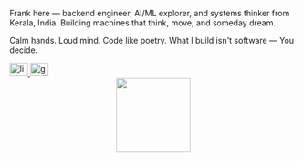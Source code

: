 <p align="left">
  Frank here — backend engineer, AI/ML explorer, and systems thinker from Kerala, India.  
  Building machines that think, move, and someday dream.
</p>

<p align="left">
  Calm hands. Loud mind. Code like poetry.
  What I build isn't software — You decide.
</p>

<div align="left">
  <a href="https://www.linkedin.com/in/frankmathewsajan/" target="_blank">
    <img src="https://raw.githubusercontent.com/maurodesouza/profile-readme-generator/master/src/assets/icons/social/linkedin/default.svg" width="32" height="24" alt="linkedin logo" />
  </a>
  <a href="mailto:frankmathewsajan@gmail.com" target="_blank">
    <img src="https://raw.githubusercontent.com/maurodesouza/profile-readme-generator/master/src/assets/icons/social/gmail/default.svg" width="32" height="24" alt="gmail logo" />
  </a>
</div>

<div align="center">
  <img src="https://github-readme-stats.vercel.app/api/top-langs?username=frankmathewsajan&layout=compact&theme=dracula&hide_border=true" height="130" />
</div>
